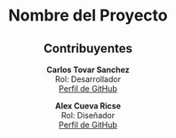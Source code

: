 # <center>Nombre del Proyecto</center>

## <center>Contribuyentes</center>

<p align="center">
  <strong>Carlos Tovar Sanchez</strong><br>
  Rol: Desarrollador<br>
  <a href="https://github.com/Bxto7" target="_blank">Perfil de GitHub</a>
</p>

<p align="center">
  <strong>Alex Cueva Ricse</strong><br>
  Rol: Diseñador<br>
  <a href="https://github.com/Lexus1688" target="_blank">Perfil de GitHub</a>
</p>

